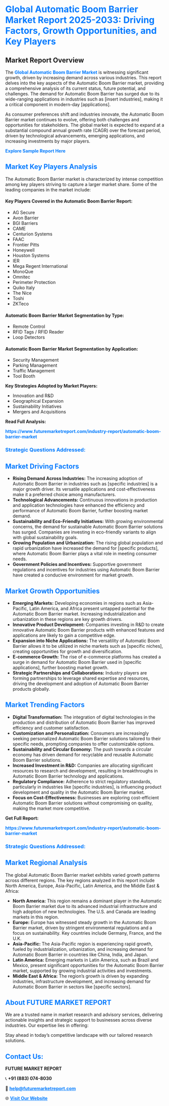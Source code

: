 <h1 style="color: #007BFF;">Global Automatic Boom Barrier Market Report 2025-2033: Driving Factors, Growth Opportunities, and Key Players</h1>

<section id="overview">
<h2>Market Report Overview</h2>
<p>The <a href="https://www.futuremarketreport.com/industry-report/automatic-boom-barrier-market" style="color: #007BFF; text-decoration: none;"><strong>Global Automatic Boom Barrier Market</strong></a> is witnessing significant growth, driven by increasing demand across various industries. This report delves into the key aspects of the Automatic Boom Barrier market, providing a comprehensive analysis of its current status, future potential, and challenges. The demand for Automatic Boom Barrier has surged due to its wide-ranging applications in industries such as [insert industries], making it a critical component in modern-day [applications].</p>
<p>As consumer preferences shift and industries innovate, the Automatic Boom Barrier market continues to evolve, offering both challenges and opportunities for stakeholders. The global market is expected to expand at a substantial compound annual growth rate (CAGR) over the forecast period, driven by technological advancements, emerging applications, and increasing investments by major players.</p>
</section>

<section id="overview">
<p><a href="https://www.futuremarketreport.com/request-sample/reportId=103419" style="color: #007BFF; text-decoration: none;"><strong>Explore Sample Report Here</strong></a></p>
</section>

<section id="key-players">
<h2 style="color: #007BFF;">Market Key Players Analysis</h2>
<p>The Automatic Boom Barrier market is characterized by intense competition among key players striving to capture a larger market share. Some of the leading companies in the market include:</p>
<h4>Key Players Covered in the Automatic Boom Barrier Report:</h4>
<ul><li>AG Secure</li><li>Avon Barrier</li><li>BGI Barriers</li><li>CAME</li><li>Centurion Systems</li><li>FAAC</li><li>Frontier Pitts</li><li>Honeywell</li><li>Houston Systems</li><li>IER</li><li>Mega Regent International</li><li>MonoQue</li><li>Omnitec</li><li>Perimeter Protection</li><li>Quiko Italy</li><li>The Nice</li><li>Toshi</li><li>ZKTeco</li></ul>
<h4>Automatic Boom Barrier Market Segmentation by Type:</h4>
<ul><li>Remote Control</li><li>RFID Tags / RFID Reader</li><li>Loop Detectors</li></ul>

<h4>Automatic Boom Barrier Market Segmentation by Application:</h4>
<ul><li>Security Management</li><li>Parking Management</li><li>Traffic Management</li><li>Tool Booth</li></ul>
<p><strong>Key Strategies Adopted by Market Players:</strong></p>
<ul>
<li>Innovation and R&D</li>
<li>Geographical Expansion</li>
<li>Sustainability Initiatives</li>
<li>Mergers and Acquisitions</li>
</ul>
</section>

<section>
<p><strong>Read Full Analysis: </strong></p><a href="https://www.futuremarketreport.com/industry-report/automatic-boom-barrier-market" style="color: #007BFF; text-decoration: none;"><strong>https://www.futuremarketreport.com/industry-report/automatic-boom-barrier-market</strong></a>
<h3 style="color: #007BFF;">Strategic Questions Addressed:</h3>
</section>

<section id="driving-factors">
<h2 style="color: #007BFF;">Market Driving Factors</h2>
<ul>
<li><strong>Rising Demand Across Industries:</strong> The increasing adoption of Automatic Boom Barrier in industries such as [specific industries] is a major growth driver. Its versatile applications and cost-effectiveness make it a preferred choice among manufacturers.</li>
<li><strong>Technological Advancements:</strong> Continuous innovations in production and application technologies have enhanced the efficiency and performance of Automatic Boom Barrier, further boosting market demand.</li>
<li><strong>Sustainability and Eco-Friendly Initiatives:</strong> With growing environmental concerns, the demand for sustainable Automatic Boom Barrier solutions has surged. Companies are investing in eco-friendly variants to align with global sustainability goals.</li>
<li><strong>Growing Population and Urbanization:</strong> The rising global population and rapid urbanization have increased the demand for [specific products], where Automatic Boom Barrier plays a vital role in meeting consumer needs.</li>
<li><strong>Government Policies and Incentives:</strong> Supportive government regulations and incentives for industries using Automatic Boom Barrier have created a conducive environment for market growth.</li>
</ul>
</section>

<section id="growth-opportunities">
<h2 style="color: #007BFF;">Market Growth Opportunities</h2>
<ul>
<li><strong>Emerging Markets:</strong> Developing economies in regions such as Asia-Pacific, Latin America, and Africa present untapped potential for the Automatic Boom Barrier market. Increasing industrialization and urbanization in these regions are key growth drivers.</li>
<li><strong>Innovative Product Development:</strong> Companies investing in R&D to create innovative Automatic Boom Barrier products with enhanced features and applications are likely to gain a competitive edge.</li>
<li><strong>Expansion into Niche Applications:</strong> The versatility of Automatic Boom Barrier allows it to be utilized in niche markets such as [specific niches], creating opportunities for growth and diversification.</li>
<li><strong>E-commerce Growth:</strong> The rise of e-commerce platforms has created a surge in demand for Automatic Boom Barrier used in [specific applications], further boosting market growth.</li>
<li><strong>Strategic Partnerships and Collaborations:</strong> Industry players are forming partnerships to leverage shared expertise and resources, driving the development and adoption of Automatic Boom Barrier products globally.</li>
</ul>
</section>

<section id="trending-factors">
<h2 style="color: #007BFF;">Market Trending Factors</h2>
<ul>
<li><strong>Digital Transformation:</strong> The integration of digital technologies in the production and distribution of Automatic Boom Barrier has improved efficiency and customer satisfaction.</li>
<li><strong>Customization and Personalization:</strong> Consumers are increasingly seeking personalized Automatic Boom Barrier solutions tailored to their specific needs, prompting companies to offer customizable options.</li>
<li><strong>Sustainability and Circular Economy:</strong> The push towards a circular economy has driven demand for recyclable and reusable Automatic Boom Barrier solutions.</li>
<li><strong>Increased Investment in R&D:</strong> Companies are allocating significant resources to research and development, resulting in breakthroughs in Automatic Boom Barrier technology and applications.</li>
<li><strong>Regulatory Compliance:</strong> Adherence to strict regulatory standards, particularly in industries like [specific industries], is influencing product development and quality in the Automatic Boom Barrier market.</li>
<li><strong>Focus on Cost-Effectiveness:</strong> Businesses are exploring cost-efficient Automatic Boom Barrier solutions without compromising on quality, making the market more competitive.</li>
</ul>
</section>

<section>
<p><strong>Get Full Report: </strong></p><a href="https://www.futuremarketreport.com/industry-report/automatic-boom-barrier-market" style="color: #007BFF; text-decoration: none;"><strong>https://www.futuremarketreport.com/industry-report/automatic-boom-barrier-market</strong></a>
<h3 style="color: #007BFF;">Strategic Questions Addressed:</h3>
</section>


<section id="regional-analysis">
<h2 style="color: #007BFF;">Market Regional Analysis</h2>
<p>The global Automatic Boom Barrier market exhibits varied growth patterns across different regions. The key regions analyzed in this report include North America, Europe, Asia-Pacific, Latin America, and the Middle East & Africa:</p>
<ul>
<li><strong>North America:</strong> This region remains a dominant player in the Automatic Boom Barrier market due to its advanced industrial infrastructure and high adoption of new technologies. The U.S. and Canada are leading markets in this region.</li>
<li><strong>Europe:</strong> Europe has witnessed steady growth in the Automatic Boom Barrier market, driven by stringent environmental regulations and a focus on sustainability. Key countries include Germany, France, and the U.K.</li>
<li><strong>Asia-Pacific:</strong> The Asia-Pacific region is experiencing rapid growth, fueled by industrialization, urbanization, and increasing demand for Automatic Boom Barrier in countries like China, India, and Japan.</li>
<li><strong>Latin America:</strong> Emerging markets in Latin America, such as Brazil and Mexico, present significant opportunities for the Automatic Boom Barrier market, supported by growing industrial activities and investments.</li>
<li><strong>Middle East & Africa:</strong> The region’s growth is driven by expanding industries, infrastructure development, and increasing demand for Automatic Boom Barrier in sectors like [specific sectors].</li>
</ul>
</section>

<footer>
<h2 style="color: #007BFF;">About FUTURE MARKET REPORT</h2>
<p>We are a trusted name in market research and advisory services, delivering actionable insights and strategic support to businesses across diverse industries. Our expertise lies in offering:</p>

<p>Stay ahead in today’s competitive landscape with our tailored research solutions.</p>

<h2 style="color: #007BFF;">Contact Us:</h2>
<p><strong>FUTURE MARKET REPORT</strong></p>
<p>📞 <strong>+91 (883) 074-8030</strong></p>
<p>📧 <strong><a href="mailto:help@futuremarketreport.com" style="color: #007BFF;">help@futuremarketreport.com</a></strong></p>
<p>🌐 <strong><a href="https://www.futuremarketreport.com/" style="color: #007BFF;">Visit Our Website</a></strong></p>
</footer>